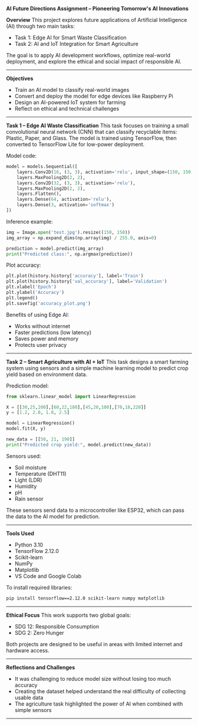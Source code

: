 
**AI Future Directions Assignment – Pioneering Tomorrow's AI Innovations**

**Overview**
This project explores future applications of Artificial Intelligence (AI) through two main tasks:

* Task 1: Edge AI for Smart Waste Classification
* Task 2: AI and IoT Integration for Smart Agriculture

The goal is to apply AI development workflows, optimize real-world deployment, and explore the ethical and social impact of responsible AI.

---

**Objectives**

* Train an AI model to classify real-world images
* Convert and deploy the model for edge devices like Raspberry Pi
* Design an AI-powered IoT system for farming
* Reflect on ethical and technical challenges

---

**Task 1 – Edge AI Waste Classification**
This task focuses on training a small convolutional neural network (CNN) that can classify recyclable items: Plastic, Paper, and Glass. The model is trained using TensorFlow, then converted to TensorFlow Lite for low-power deployment.

Model code:

```python
model = models.Sequential([
    layers.Conv2D(16, (3, 3), activation='relu', input_shape=(150, 150, 3)),
    layers.MaxPooling2D(2, 2),
    layers.Conv2D(32, (3, 3), activation='relu'),
    layers.MaxPooling2D(2, 2),
    layers.Flatten(),
    layers.Dense(64, activation='relu'),
    layers.Dense(3, activation='softmax')
])
```

Inference example:

```python
img = Image.open('test.jpg').resize((150, 150))
img_array = np.expand_dims(np.array(img) / 255.0, axis=0)

prediction = model.predict(img_array)
print("Predicted class:", np.argmax(prediction))
```

Plot accuracy:

```python
plt.plot(history.history['accuracy'], label='Train')
plt.plot(history.history['val_accuracy'], label='Validation')
plt.xlabel('Epoch')
plt.ylabel('Accuracy')
plt.legend()
plt.savefig('accuracy_plot.png')
```

Benefits of using Edge AI:

* Works without internet
* Faster predictions (low latency)
* Saves power and memory
* Protects user privacy

---

**Task 2 – Smart Agriculture with AI + IoT**
This task designs a smart farming system using sensors and a simple machine learning model to predict crop yield based on environment data.

Prediction model:

```python
from sklearn.linear_model import LinearRegression

X = [[30,25,200],[60,22,180],[45,20,100],[70,18,220]]
y = [1.2, 2.0, 1.8, 2.5]

model = LinearRegression()
model.fit(X, y)

new_data = [[50, 21, 190]]
print("Predicted crop yield:", model.predict(new_data))
```

Sensors used:

* Soil moisture
* Temperature (DHT11)
* Light (LDR)
* Humidity
* pH
* Rain sensor

These sensors send data to a microcontroller like ESP32, which can pass the data to the AI model for prediction.

---

**Tools Used**

* Python 3.10
* TensorFlow 2.12.0
* Scikit-learn
* NumPy
* Matplotlib
* VS Code and Google Colab

To install required libraries:

```bash
pip install tensorflow==2.12.0 scikit-learn numpy matplotlib
```

---

**Ethical Focus**
This work supports two global goals:

* SDG 12: Responsible Consumption
* SDG 2: Zero Hunger

Both projects are designed to be useful in areas with limited internet and hardware access.

---

**Reflections and Challenges**

* It was challenging to reduce model size without losing too much accuracy
* Creating the dataset helped understand the real difficulty of collecting usable data
* The agriculture task highlighted the power of AI when combined with simple sensors

---
